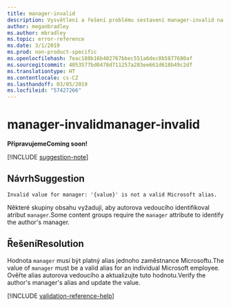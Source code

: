 ```yaml
---
title: manager-invalid
description: Vysvětlení a řešení problému sestavení manager-invalid na webu Docs
author: meganbradley
ms.author: mbradley
ms.topic: error-reference
ms.date: 3/1/2019
ms.prod: non-product-specific
ms.openlocfilehash: 7eac188b16b402767bbec551a6dec8b5877680af
ms.sourcegitcommit: 4053577bd0478d711257a283ee661d618b49c2df
ms.translationtype: HT
ms.contentlocale: cs-CZ
ms.lasthandoff: 03/05/2019
ms.locfileid: "57427266"
---
```

# <a name="manager-invalid"></a><span data-ttu-id="f146f-103">manager-invalid</span><span class="sxs-lookup"><span data-stu-id="f146f-103">manager-invalid</span></span>

<span data-ttu-id="f146f-104">**Připravujeme**</span><span class="sxs-lookup"><span data-stu-id="f146f-104">**Coming soon!**</span></span>

[!INCLUDE [suggestion-note](includes/suggestion-note.md)]

## <a name="suggestion"></a><span data-ttu-id="f146f-105">Návrh</span><span class="sxs-lookup"><span data-stu-id="f146f-105">Suggestion</span></span>

`Invalid value for manager: '{value}' is not a valid Microsoft alias.`

<span data-ttu-id="f146f-106">Některé skupiny obsahu vyžadují, aby autorova vedoucího identifikoval atribut `manager`.</span><span class="sxs-lookup"><span data-stu-id="f146f-106">Some content groups require the `manager` attribute to identify the author's manager.</span></span>

## <a name="resolution"></a><span data-ttu-id="f146f-107">Řešení</span><span class="sxs-lookup"><span data-stu-id="f146f-107">Resolution</span></span>

<span data-ttu-id="f146f-108">Hodnota `manager` musí být platný alias jednoho zaměstnance Microsoftu.</span><span class="sxs-lookup"><span data-stu-id="f146f-108">The value of `manager` must be a valid alias for an individual Microsoft employee.</span></span> <span data-ttu-id="f146f-109">Ověřte alias autorova vedoucího a aktualizujte tuto hodnotu.</span><span class="sxs-lookup"><span data-stu-id="f146f-109">Verify the author's manager's alias and update the value.</span></span>

<!--make sure to add this file to your includes folder and verify the path-->
[!INCLUDE [validation-reference-help](includes/validation-reference-help.md)]
